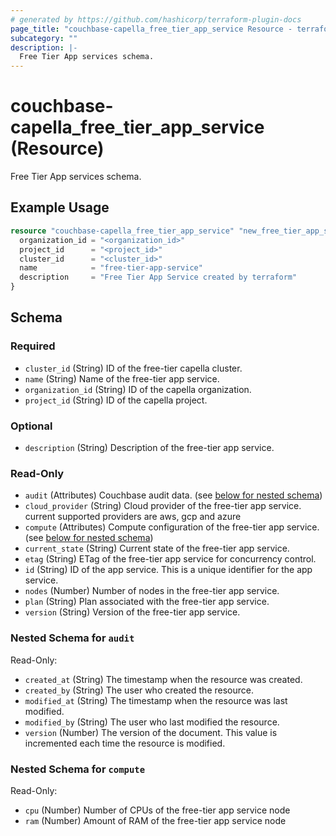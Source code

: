 ```yaml
---
# generated by https://github.com/hashicorp/terraform-plugin-docs
page_title: "couchbase-capella_free_tier_app_service Resource - terraform-provider-couchbase-capella"
subcategory: ""
description: |-
  Free Tier App services schema.
---
```


# couchbase-capella_free_tier_app_service (Resource)

Free Tier App services schema.

## Example Usage

```terraform
resource "couchbase-capella_free_tier_app_service" "new_free_tier_app_service" {
  organization_id = "<organization_id>"
  project_id      = "<project_id>"
  cluster_id      = "<cluster_id>"
  name            = "free-tier-app-service"
  description     = "Free Tier App Service created by terraform"
}
```

<!-- schema generated by tfplugindocs -->
## Schema

### Required

- `cluster_id` (String) ID of the free-tier capella cluster.
- `name` (String) Name of the free-tier app service.
- `organization_id` (String) ID of the capella organization.
- `project_id` (String) ID of the capella project.

### Optional

- `description` (String) Description of the free-tier app service.

### Read-Only

- `audit` (Attributes) Couchbase audit data. (see [below for nested schema](#nestedatt--audit))
- `cloud_provider` (String) Cloud provider of the free-tier app service. current supported providers are aws, gcp and azure
- `compute` (Attributes) Compute configuration of the free-tier app service. (see [below for nested schema](#nestedatt--compute))
- `current_state` (String) Current state of the free-tier app service.
- `etag` (String) ETag of the free-tier app service for concurrency control.
- `id` (String) ID of the app service. This is a unique identifier for the app service.
- `nodes` (Number) Number of nodes in the free-tier app service.
- `plan` (String) Plan associated with the free-tier app service.
- `version` (String) Version of the free-tier app service.

<a id="nestedatt--audit"></a>
### Nested Schema for `audit`

Read-Only:

- `created_at` (String) The timestamp when the resource was created.
- `created_by` (String) The user who created the resource.
- `modified_at` (String) The timestamp when the resource was last modified.
- `modified_by` (String) The user who last modified the resource.
- `version` (Number) The version of the document. This value is incremented each time the resource is modified.


<a id="nestedatt--compute"></a>
### Nested Schema for `compute`

Read-Only:

- `cpu` (Number) Number of CPUs of the free-tier app service node
- `ram` (Number) Amount of RAM of the free-tier app service node
